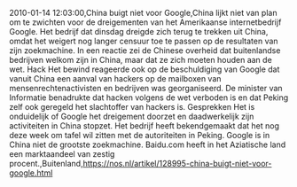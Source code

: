 2010-01-14 12:03:00,China buigt niet voor Google,China lijkt niet van plan om te zwichten voor de dreigementen van het Amerikaanse internetbedrijf Google. Het bedrijf dat dinsdag dreigde zich terug te trekken uit China, omdat het weigert nog langer censuur toe te passen op de resultaten van zijn zoekmachine. In een reactie zei de Chinese overheid dat buitenlandse bedrijven welkom zijn in China, maar dat ze zich moeten houden aan de wet. Hack Het bewind reageerde ook op de beschuldiging van Google dat vanuit China een aanval van hackers op de mailboxen van mensenrechtenactivisten en bedrijven was georganiseerd. De minister van Informatie benadrukte dat hacken volgens de wet verboden is en dat Peking zelf ook geregeld het slachtoffer van hackers is. Gesprekken Het is onduidelijk of Google het dreigement doorzet en daadwerkelijk zijn activiteiten in China stopzet. Het bedrijf heeft bekendgemaakt dat het nog deze week om tafel wil zitten met de autoriteiten in Peking. Google is in China niet de grootste zoekmachine. Baidu.com heeft in het Aziatische land een marktaandeel van zestig procent.,Buitenland,https://nos.nl/artikel/128995-china-buigt-niet-voor-google.html